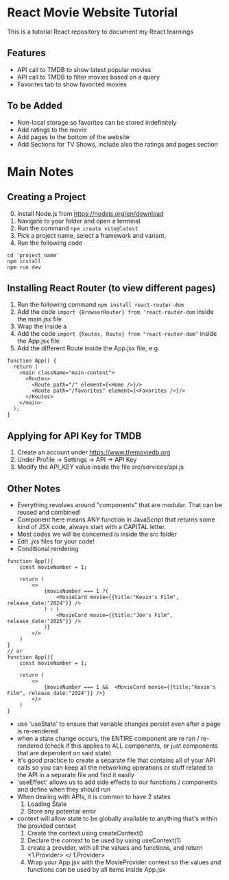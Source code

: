 # React Movie Website Tutorial

This is a tutorial React repository to document my React learnings

## Features
- API call to TMDB to show latest popular movies
- API call to TMDB to filter movies based on a query
- Favorites tab to show favorited movies

## To be Added
- Non-local storage so favorites can be stored indefinitely
- Add ratings to the movie
- Add pages to the bottom of the website
- Add Sections for TV Shows, include also the ratings and pages section

# Main Notes
## Creating a Project
0. Install Node.js from https://nodejs.org/en/download
1. Navigate to your folder and open a terminal
2. Run the command ``` npm create vite@latest ```
3. Pick a project name, select a framework and variant.
4. Run the following code
```
cd 'project_name'
npm install
npm run dev
```

## Installing React Router (to view different pages)
1. Run the following command ```npm install react-router-dom```
2. Add the code ``` import {BrowserRouter} from 'react-router-dom ``` inside the main.jsx file
3. Wrap the <App /> inside a <BrowserRouter>
4. Add the code ``` import {Routes, Route} from "react-router-dom" ``` inside the App.jsx file
5. Add the different Route inside the App.jsx file, e.g.
```
function App() {
  return (
    <main className="main-content">
      <Routes>
        <Route path="/" element={<Home />}/>
        <Route path="/favorites" element={<Favorites />}/>        
      </Routes>
    </main>
  );
}
```

## Applying for API Key for TMDB
1. Create an account under https://www.themoviedb.org
2. Under Profile -> Settings -> API -> API Key
3. Modify the API_KEY value inside the file src/services/api.js

## Other Notes
- Everything revolves around "components" that are modular. That can be reused and combined!
- Component here means ANY function in JavaScript that returns some kind of JSX code, always start with a CAPITAL letter.
- Most codes we will be concerned is inside the src folder
- Edit .jxs files for your code!
- Conditional rendering
```
function App(){
    const movieNumber = 1;

    return (
        <>
            {movieNumber === 1 ?(
                <MovieCard movie={{title:"Kevin's Film", release_date:"2024"}} />
            ) : (
                <MovieCard movie={{title:"Joe's Film", release_date:"2025"}} />
            )}
        </>
    )
}
// or
function App(){
    const movieNumber = 1;

    return (
        <>
            {movieNumber === 1 &&  <MovieCard movie={{title:"Kevin's Film", release_date:"2024"}} />}
        </>
    )
}
```

- use 'useState' to ensure that variable changes persist even after a page is re-rendered
- when a state change occurs, the ENTIRE component are re ran / re-rendered
(check if this applies to ALL components, or just components that are dependent on said state)
- It's good practice to create a separate file that contains all of your API calls so you can keep all the networking operations or stuff related to the API in a separate file and find it easily
- 'useEffect' allows us to add side effects to our functions / components and define when they should run
- When dealing with APIs, it is common to have 2 states
    1. Loading State
    2. Store any potential error
- context will allow state to be globally available to anything that's within the provided context
    1. Create the context using createContext()
    2. Declare the context to be used by using useContext(1)
    3. create a provider, with all the values and functions, and return <1.Provider> </ 1.Provider>
    4. Wrap your App.jsx with the MovieProvider context so the values and functions can be used by all items inside App.jsx

